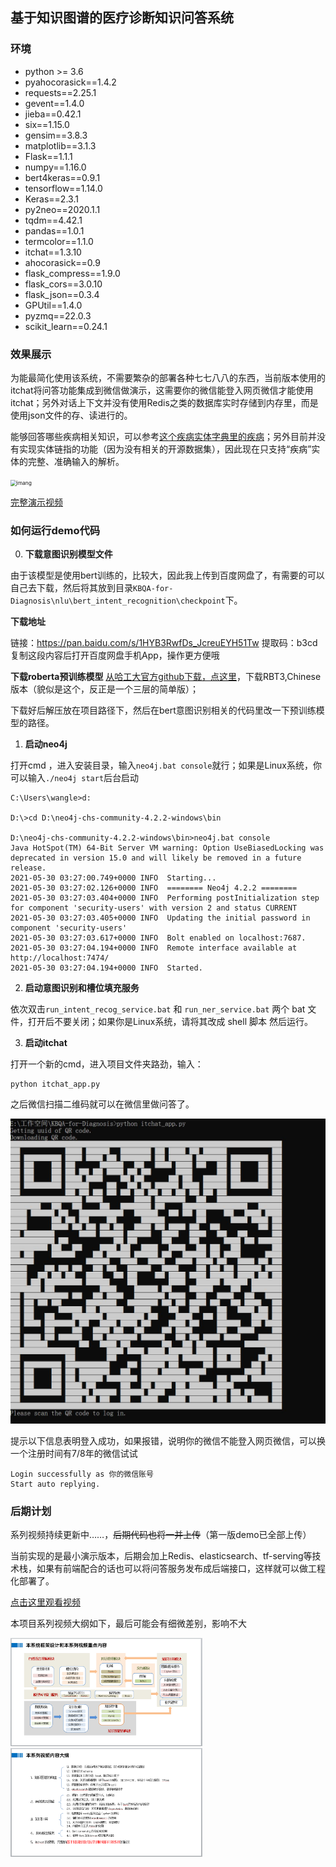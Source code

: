 ## 基于知识图谱的医疗诊断知识问答系统

### 环境

- python    >= 3.6
- pyahocorasick==1.4.2
- requests==2.25.1
- gevent==1.4.0
- jieba==0.42.1
- six==1.15.0
- gensim==3.8.3
- matplotlib==3.1.3
- Flask==1.1.1
- numpy==1.16.0
- bert4keras==0.9.1
- tensorflow==1.14.0
- Keras==2.3.1
- py2neo==2020.1.1
- tqdm==4.42.1
- pandas==1.0.1
- termcolor==1.1.0
- itchat==1.3.10
- ahocorasick==0.9
- flask_compress==1.9.0
- flask_cors==3.0.10
- flask_json==0.3.4
- GPUtil==1.4.0
- pyzmq==22.0.3
- scikit_learn==0.24.1

### 效果展示

为能最简化使用该系统，不需要繁杂的部署各种七七八八的东西，当前版本使用的itchat将问答功能集成到微信做演示，这需要你的微信能登入网页微信才能使用itchat；另外对话上下文并没有使用Redis之类的数据库实时存储到内存里，而是使用json文件的存、读进行的。

能够回答哪些疾病相关知识，可以参考[这个疾病实体字典里的疾病](https://github.com/wangle1218/KBQA-for-Diagnosis/blob/main/knowledge_extraction/bilstm_crf/checkpoint/diseases.json)；另外目前并没有实现实体链指的功能（因为没有相关的开源数据集），因此现在只支持“疾病”实体的完整、准确输入的解析。

<img src="./img/KBQA效果.gif" alt="imang" style="zoom:60%;" />

[完整演示视频](https://www.bilibili.com/video/BV1Np4y1471Z/)

### 如何运行demo代码

0. **下载意图识别模型文件**

由于该模型是使用bert训练的，比较大，因此我上传到百度网盘了，有需要的可以自己去下载，然后将其放到目录`KBQA-for-Diagnosis\nlu\bert_intent_recognition\checkpoint`下。

**下载地址**

链接：https://pan.baidu.com/s/1HYB3RwfDs_JcreuEYH51Tw 
提取码：b3cd 
复制这段内容后打开百度网盘手机App，操作更方便哦

**下载roberta预训练模型**
[从哈工大官方github下载，点这里](https://github.com/ymcui/Chinese-BERT-wwm#%E4%B8%AD%E6%96%87%E6%A8%A1%E5%9E%8B%E4%B8%8B%E8%BD%BD)，下载RBT3,Chinese 版本（貌似是这个，反正是一个三层的简单版）；

下载好后解压放在项目路径下，然后在bert意图识别相关的代码里改一下预训练模型的路径。

1. **启动neo4j**

打开cmd ，进入安装目录，输入`neo4j.bat console`就行；如果是Linux系统，你可以输入`./neo4j start`后台启动

```
C:\Users\wangle>d:

D:\>cd D:\neo4j-chs-community-4.2.2-windows\bin

D:\neo4j-chs-community-4.2.2-windows\bin>neo4j.bat console
Java HotSpot(TM) 64-Bit Server VM warning: Option UseBiasedLocking was deprecated in version 15.0 and will likely be removed in a future release.
2021-05-30 03:27:00.749+0000 INFO  Starting...
2021-05-30 03:27:02.126+0000 INFO  ======== Neo4j 4.2.2 ========
2021-05-30 03:27:03.404+0000 INFO  Performing postInitialization step for component 'security-users' with version 2 and status CURRENT
2021-05-30 03:27:03.405+0000 INFO  Updating the initial password in component 'security-users'
2021-05-30 03:27:03.617+0000 INFO  Bolt enabled on localhost:7687.
2021-05-30 03:27:04.194+0000 INFO  Remote interface available at http://localhost:7474/
2021-05-30 03:27:04.194+0000 INFO  Started.
```

2. **启动意图识别和槽位填充服务**

依次双击`run_intent_recog_service.bat` 和 `run_ner_service.bat` 两个 bat 文件，打开后不要关闭；如果你是Linux系统，请将其改成 shell 脚本 然后运行。

3. **启动itchat**

打开一个新的cmd，进入项目文件夹路劲，输入：

```
python itchat_app.py
```

之后微信扫描二维码就可以在微信里做问答了。

<img src="./img/itchat登入.jpg" alt="imang" style="zoom:60%;" />

提示以下信息表明登入成功，如果报错，说明你的微信不能登入网页微信，可以换一个注册时间有7/8年的微信试试

```
Login successfully as 你的微信账号
Start auto replying.
```

### 后期计划

系列视频持续更新中……，~~后期代码也将一并上传~~（第一版demo已全部上传）

当前实现的是最小演示版本，后期会加上Redis、elasticsearch、tf-serving等技术栈，如果有前端配合的话也可以将问答服务发布成后端接口，这样就可以做工程化部署了。

[点击这里观看视频](https://www.bilibili.com/video/BV1ev4y1o7zj/)

本项目系列视频大纲如下，最后可能会有细微差别，影响不大

<img src="./img/4.png" alt="imang" style="zoom:30%;" />

<img src="./img/5.png" alt="imang" style="zoom:30%;" />
